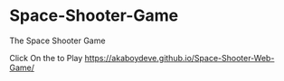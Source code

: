 # Space-Shooter-Game
The Space Shooter Game

Click On the to Play
https://akaboydeve.github.io/Space-Shooter-Web-Game/

